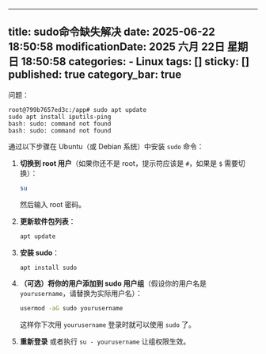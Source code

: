 
---
title: sudo命令缺失解决
date: 2025-06-22 18:50:58
modificationDate: 2025 六月 22日 星期日 18:50:58
categories: 
	- Linux
tags: []
sticky: []
published: true
category_bar: true
---

问题：


```
root@799b7657ed3c:/app# sudo apt update
sudo apt install iputils-ping
bash: sudo: command not found
bash: sudo: command not found
```


通过以下步骤在 Ubuntu（或 Debian 系统）中安装 `sudo` 命令：

1. **切换到 root 用户**（如果你还不是 root，提示符应该是 `#`，如果是 `$` 需要切换）：
   ```bash
   su
   ```
   然后输入 root 密码。

2. **更新软件包列表**：
   ```bash
   apt update
   ```

3. **安装 sudo**：
   ```bash
   apt install sudo
   ```

4. **（可选）将你的用户添加到 sudo 用户组**（假设你的用户名是 `yourusername`，请替换为实际用户名）：
   ```bash
   usermod -aG sudo yourusername
   ```
   这样你下次用 `yourusername` 登录时就可以使用 `sudo` 了。

5. **重新登录** 或者执行 `su - yourusername` 让组权限生效。
